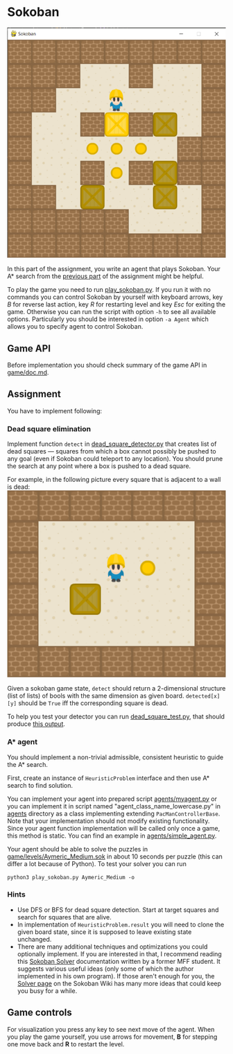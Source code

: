 # Sokoban

![pacman image](sokoban.png)

In this part of the assignment, you write an agent that plays Sokoban. Your A* search from the [previous part](../README.md#1-a-search) of the assignment might be helpful.

To play the game you need to run [play_sokoban.py](play_sokoban.py). If you run it with no commands you can control Sokoban by yourself with keyboard arrows, key *B* for reverse last action, key *R* for restarting level and key *Esc* for exiting the game. Otherwise you can run the script with option `-h` to see all available options. Particularly you should be interested in option `-a Agent` which allows you to specify agent to control Sokoban.

## Game API

Before implementation you should check summary of the game API in [game/doc.md](game/doc.md).

## Assignment

You have to implement following:

### Dead square elimination

Implement function `detect` in [dead_square_detector.py](dead_square_detector.py) that creates list of dead squares — squares from which a box cannot possibly be pushed to any goal (even if Sokoban could teleport to any location).
You should prune the search at any point where a box is pushed to a dead square.

For example, in the following picture every square that is adjacent to a wall is dead:
![trivial](trivial.png)

Given a sokoban game state, `detect` should return a 2-dimensional structure (list of lists) of bools with the same dimension as given board. `detected[x][y]` should be `True` iff the corresponding square is dead.

To help you test your detector you can run [dead_square_test.py](dead_square_test.py), that should produce [this output](dead_squares_expected.txt).

### A* agent

You should implement a non-trivial admissible, consistent heuristic to guide the A* search. 

First, create an instance of `HeuristicProblem` interface and then use A* search to find solution.

You can implement your agent into prepared script [agents/myagent.py](agents/myagent.py) or you can implement it in script named "agent_class_name_lowercase.py" in [agents](agents/) directory as a class implementing extending `PacManControllerBase`. Note that your implementation should not modify existing functionality. Since your agent function implementation will be called only once a game, this method is static. You can find an example in [agents/simple_agent.py](agents/simple_agent.py).

Your agent should be able to solve the puzzles in [game/levels/Aymeric_Medium.sok](game/levels/Aymeric_Medium.sok) in about 10 seconds per puzzle (this can differ a lot because of Python). To test your solver you can run

    python3 play_sokoban.py Aymeric_Medium -o

### Hints
- Use DFS or BFS for dead square detection. Start at target squares and search for squares that are alive.
- In implementation of `HeuristicProblem.result` you will need to clone the given board state, since it is supposed to leave existing state unchanged.
- There are many additional techniques and optimizations you could optionally implement. If you are interested in that, I recommend reading this [Sokoban Solver](http://pavel.klavik.cz/projekty/solver/solver.pdf) documentation written by a former MFF student. It suggests various useful ideas (only some of which the author implemented in his own program). If those aren't enough for you, the [Solver page](http://sokobano.de/wiki/index.php?title=Solver) on the Sokoban Wiki has many more ideas that could keep you busy for a while.

## Game controls
For visualization you press any key to see next move of the agent. When you play the game yourself, you use arrows for movement, **B** for stepping one move back and **R** to restart the level.